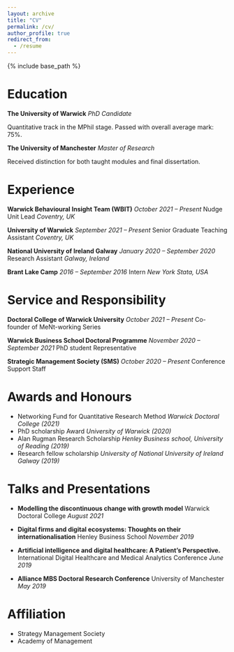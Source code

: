 ```yaml
---
layout: archive
title: "CV"
permalink: /cv/
author_profile: true
redirect_from:
  - /resume
---
```


{% include base_path %}

# Education
**The University of Warwick** *PhD Candidate* 

Quantitative track in the MPhil stage. Passed with overall average mark: 75%. 

**The University of Manchester** *Master of Research*

Received distinction for both taught modules and final dissertation.

# Experience

**Warwick Behavioural Insight Team (WBIT)** *October 2021 – Present*
Nudge Unit Lead *Coventry, UK*

**University of Warwick** *September 2021 – Present* 
Senior Graduate Teaching Assistant *Coventry, UK*

**National University of Ireland Galway** *January 2020 – September 2020*
Research Assistant *Galway, Ireland*

**Brant Lake Camp** *2016 – September 2016*
Intern *New York Stata, USA*

# Service and Responsibility

**Doctoral College of Warwick University** *October 2021 – Present* 
Co-founder of MeNt-working Series 

**Warwick Business School Doctoral Programme** *November 2020 – September 2021*
PhD student Representative

**Strategic Management Society (SMS)** *October 2020 – Present*
Conference Support Staff

# Awards and Honours 
 
* Networking Fund for Quantitative Research Method *Warwick Doctoral College (2021)*
* PhD scholarship Award *University of Warwick (2020)*
* Alan Rugman Research Scholarship *Henley Business school, University of Reading (2019)*
* Research fellow scholarship *University of National University of Ireland Galway (2019)*

# Talks and Presentations

* **Modelling the discontinuous change with growth model**
Warwick Doctoral College *August 2021*

* **Digital firms and digital ecosystems: Thoughts on their internationalisation**
Henley Business School *November 2019*

* **Artificial intelligence and digital healthcare: A Patient’s Perspective.**
International Digital Healthcare and Medical Analytics Conference *June 2019*

* **Alliance MBS Doctoral Research Conference**
University of Manchester *May 2019*

# Affiliation 
* Strategy Management Society 
* Academy of Management  


